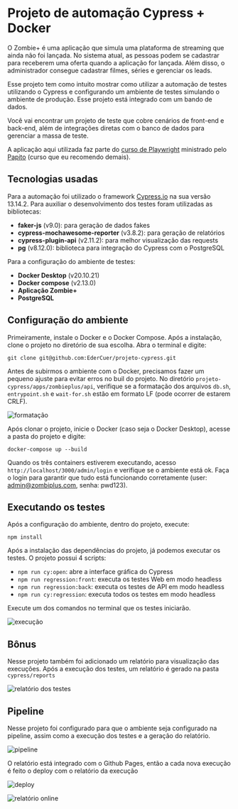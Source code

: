 
# Projeto de automação Cypress + Docker

O Zombie+ é uma aplicação que simula uma plataforma de streaming que ainda não foi lançada. No sistema atual, as pessoas podem se cadastrar para receberem uma oferta quando a aplicação for lançada. Além disso, o administrador consegue cadastrar filmes, séries e gerenciar os leads.

Esse projeto tem como intuito mostrar como utilizar a automação de testes utilizando o Cypress e configurando um ambiente de testes simulando o ambiente de produção. Esse projeto está integrado com um bando de dados.

Você vai encontrar um projeto de teste que cobre cenários de front-end e back-end, além de integrações diretas com o banco de dados para gerenciar a massa de teste.

A aplicação aqui utilizada faz parte do [curso de Playwright](https://www.udemy.com/course/playwright-zombie) ministrado pelo [Papito](https://www.linkedin.com/in/papitodev/) (curso que eu recomendo demais).

## Tecnologias usadas

Para a automação foi utilizado o framework [Cypress.io](https://docs.cypress.io/guides/getting-started/installing-cypress) na sua versão 13.14.2. Para auxiliar o desenvolvimento dos testes foram utilizadas as bibliotecas:
- **faker-js** (v9.0): para geração de dados fakes
- **cypress-mochawesome-reporter** (v3.8.2): para geração de relatórios
- **cypress-plugin-api** (v2.11.2): para melhor visualização das requests
- **pg** (v8.12.0): biblioteca para integração do Cypress com o PostgreSQL

Para a configuração do ambiente de testes:
- **Docker Desktop** (v20.10.21)
- **Docker compose** (v2.13.0)
- **Aplicação Zombie+**
- **PostgreSQL**

## Configuração do ambiente

Primeiramente, instale o Docker e o Docker Compose. Após a instalação, clone o projeto no diretório de sua escolha. Abra o terminal e digite:

`git clone git@github.com:EderCuer/projeto-cypress.git`

Antes de subirmos o ambiente com o Docker, precisamos fazer um pequeno ajuste para evitar erros no buil do projeto. No diretório `projeto-cypress/apps/zombieplus/api`, verifique se a formatação dos arquivos `db.sh`, `entrypoint.sh` e `wait-for.sh` estão em formato LF (pode ocorrer de estarem CRLF).

![formatação](https://i.ibb.co/QCkwkmB/crlf-lf.png)

Após clonar o projeto, inicie o Docker (caso seja o Docker Desktop), acesse a pasta do projeto e digite:

`docker-compose up --build`

Quando os três containers estiverem executando, acesso `http://localhost/3000/admin/login` e verifique se o ambiente está ok. Faça o login para garantir que tudo está funcionando corretamente (user: admin@zombiplus.com, senha: pwd123).

## Executando os testes

Após a configuração do ambiente, dentro do projeto, execute:

`npm install`


Após a instalação das dependências do projeto, já podemos executar os testes. O projeto possui 4 scripts:
- `npm run cy:open`: abre a interface gráfica do Cypress
- `npm run regression:front`: executa os testes Web em modo headless
- `npm run regression:back`: executa os testes de API em modo headless
- `npm run cy:regression`: executa todos os testes em modo headless

Execute um dos comandos no terminal que os testes iniciarão.

![execução](https://i.ibb.co/2SmBjBc/Captura-de-tela-2024-09-16-164334.png)

## Bônus

Nesse projeto também foi adicionado um relatório para visualização das execuções. Após a execução dos testes, um relatório é gerado na pasta `cypress/reports`

![relatório dos testes](https://i.ibb.co/MSq8BHw/Captura-de-tela-2024-09-16-164709.png)

## Pipeline

Nesse projeto foi configurado para que o ambiente seja configurado na pipeline, assim como a execução dos testes e a geração do relatório.

![pipeline](https://i.ibb.co/pWprr4p/pipeline.png)

O relatório está integrado com o Github Pages, então a cada nova execução é feito o deploy com o relatório da execução

![deploy](https://i.ibb.co/QJvvVBB/deploy.png)

![relatório online](https://i.ibb.co/PjQqc0R/relatorio-online.png)
